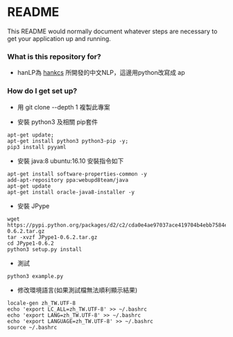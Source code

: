 # README #

This README would normally document whatever steps are necessary to get your application up and running.

### What is this repository for? ###

* hanLP為 [hankcs](https://github.com/hankcs/HanLP) 所開發的中文NLP，這邊用python改寫成 ap 


### How do I get set up? ###

* 用 git clone --depth 1 複製此專案

* 安裝 python3 及相關 pip套件
```
apt-get update;
apt-get install python3 python3-pip -y;
pip3 install pyyaml

```

* 安裝 java:8
ubuntu:16.10 安裝指令如下

```
apt-get install software-properties-common -y
add-apt-repository ppa:webupd8team/java 
apt-get update 
apt-get install oracle-java8-installer -y
```

* 安裝 JPype

```
wget https://pypi.python.org/packages/d2/c2/cda0e4ae97037ace419704b4ebb7584ed73ef420137ff2b79c64e1682c43/JPype1-0.6.2.tar.gz
tar -xvzf JPype1-0.6.2.tar.gz
cd JPype1-0.6.2
python3 setup.py install
```

* 測試

```
python3 example.py
```

* 修改環境語言(如果測試檔無法順利顯示結果)

```
locale-gen zh_TW.UTF-8
echo 'export LC_ALL=zh_TW.UTF-8' >> ~/.bashrc
echo 'export LANG=zh_TW.UTF-8' >> ~/.bashrc
echo 'export LANGUAGE=zh_TW.UTF-8' >> ~/.bashrc
source ~/.bashrc
```